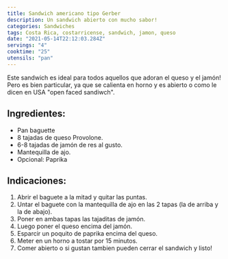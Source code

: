 ```yaml
---
title: Sandwich americano tipo Gerber
description: Un sandwich abierto con mucho sabor!
categories: Sandwiches
tags: Costa Rica, costarricense, sandwich, jamon, queso
date: "2021-05-14T22:12:03.284Z"
servings: "4"
cooktime: "25"
utensils: "pan"
---
```

Este sandwich es ideal para todos aquellos que adoran el queso y el jamón! Pero es bien particular, ya que se calienta en horno y es abierto o como le dicen en USA "open faced sandiwch".

## Ingredientes:

- Pan baguette
- 8 tajadas de queso Provolone.
- 6-8 tajadas de jamón de res al gusto.
- Mantequilla de ajo.
- Opcional: Paprika

## Indicaciones:

1. Abrir  el baguete a la mitad  y quitar las puntas.
2. Untar el baguete con la mantequilla de ajo en las 2 tapas (la de arriba y la de abajo).
3. Poner en ambas tapas las tajaditas de jamón.
4. Luego poner el queso encima del jamón.
5. Esparcir un poquito de paprika encima del queso.
6. Meter en un horno a tostar por 15 minutos.
7. Comer abierto o si gustan tambien pueden cerrar el sandwich y listo!